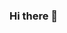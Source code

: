 ### Hi there 👋

<!--
**Aloodesmond/Aloodesmond** is a ✨ _special_ ✨ repository because its `README.md` (this file) appears on your GitHub profile.

Here are some ideas to get you started:

HERE IS THE LINK FOR THE SITE == https://frosty-mayer-db233e.netlify.app/
-->
